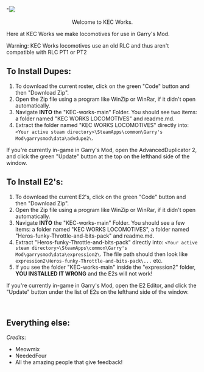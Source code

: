 "![](https://i.imgur.com/36ODyGv.png)

<p align="center">Welcome to KEC Works.

   
Here at KEC Works we make locomotives for use in Garry's Mod.

Warning: KEC Works locomotives use an old RLC and thus aren't compatible with RLC PT1 or PT2

## To Install Dupes:

1. To download the current roster, click on the green "Code" button and then "Download Zip".
2. Open the Zip file using a program like WinZip or WinRar, if it didn't open automatically.
3. Navigate __INTO__ the "KEC-works-main" Folder. You should see two items: a folder named "KEC WORKS LOCOMOTIVES" and readme.md.
4. Extract the folder named "KEC WORKS LOCOMOTIVES" directly into: `<Your active steam directory>\SteamApps\common\Garry's Mod\garrysmod\data\advdupe2\`.
   
If you're currently in-game in Garry's Mod, open the AdvancedDuplicator 2, and click the green "Update" button at the top on the lefthand side of the window.

## To Install E2's:
1. To download the current E2's, click on the green "Code" button and then "Download Zip".
2. Open the Zip file using a program like WinZip or WinRar, if it didn't open automatically.
3. Navigate __INTO__ the "KEC-works-main" Folder. You should see a few items: a folder named "KEC WORKS LOCOMOTIVES", a folder named "Heros-funky-Throttle-and-bits-pack" and readme.md.
4. Extract "Heros-funky-Throttle-and-bits-pack" directly into: `<Your active steam directory>\SteamApps\common\Garry's Mod\garrysmod\data\expression2\`.
The file path should then look like `expression2\Heros-funky-Throttle-and-bits-pack\...` etc.
5. If you see the folder "KEC-works-main" inside the "expression2" folder, __YOU INSTALLED IT WRONG__ and the E2s will not work!
   
If you're currently in-game in Garry's Mod, open the E2 Editor, and click the "Update" button under the list of E2s on the lefthand side of the window.

<br>

## Everything else:

_Credits_:
* Meowmix 
* NeededFour
* All the amazing people that give feedback!

